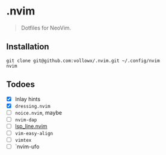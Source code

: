 # .nvim

> Dotfiles for NeoVim.

## Installation

```
git clone git@github.com:vollowx/.nvim.git ~/.config/nvim
nvim
```

## Todoes

- [x] Inlay hints
- [x] `dressing.nvim`
- [ ] `noice.nvim`, maybe
- [ ] `nvim-dap`
- [ ] [lsp_line.nvim](https://git.sr.ht/~whynothugo/lsp_lines.nvim)
- [ ] `vim-easy-align`
- [ ] `vimtex`
- [ ] `nvim-ufo
